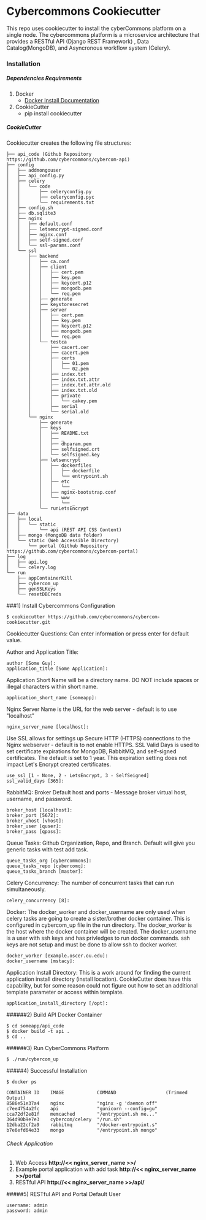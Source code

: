 Cybercommons Cookiecutter
========================

This repo uses cookiecutter to install the cyberCommons platform on a single node. The cybercommons platform is a microservice architecture that provides a RESTful API (Django REST Framework) , Data Catalog(MongoDB), and Asyncronous workflow system (Celery).

### Installation

##### Dependencies Requirements

1. Docker
    * [Docker Install Documentation](https://docs.docker.com/engine/installation/)
2. CookieCutter
    * pip install cookiecutter

##### CookieCutter
Cookiecutter creates the following file structures:

```
├── api_code (Github Repository https://github.com/cybercommons/cybercom-api)
├── config
│   ├── addmongouser
│   ├── api_config.py
│   ├── celery
│   │   └── code
│   │       ├── celeryconfig.py
│   │       ├── celeryconfig.pyc
│   │       └── requirements.txt
│   ├── config.sh
│   ├── db.sqlite3
│   ├── nginx
│   │   ├── default.conf
│   │   ├── letsencrypt-signed.conf
│   │   ├── nginx.conf
│   │   ├── self-signed.conf
│   │   └── ssl-params.conf
│   └── ssl
│       ├── backend
│       │   ├── ca.conf
│       │   ├── client
│       │   │   ├── cert.pem
│       │   │   ├── key.pem
│       │   │   ├── keycert.p12
│       │   │   ├── mongodb.pem
│       │   │   └── req.pem
│       │   ├── generate
│       │   ├── keystoresecret
│       │   ├── server
│       │   │   ├── cert.pem
│       │   │   ├── key.pem
│       │   │   ├── keycert.p12
│       │   │   ├── mongodb.pem
│       │   │   └── req.pem
│       │   └── testca
│       │       ├── cacert.cer
│       │       ├── cacert.pem
│       │       ├── certs
│       │       │   ├── 01.pem
│       │       │   └── 02.pem
│       │       ├── index.txt
│       │       ├── index.txt.attr
│       │       ├── index.txt.attr.old
│       │       ├── index.txt.old
│       │       ├── private
│       │       │   └── cakey.pem
│       │       ├── serial
│       │       └── serial.old
│       └── nginx
│           ├── generate
│           ├── keys
│           │   ├── README.txt
│           │   ├── _
│           │   ├── dhparam.pem
│           │   ├── selfsigned.crt
│           │   └── selfsigned.key
│           ├── letsencrypt
│           │   ├── dockerfiles
│           │   │   ├── dockerfile
│           │   │   └── entrypoint.sh
│           │   ├── etc
│           │   │   └── _
│           │   ├── nginx-bootstrap.conf
│           │   └── www
│           │       └── _
│           └── runLetsEncrypt
├── data
│   ├── local
│   │   └── static
│   │       └── api (REST API CSS Content)
│   ├── mongo (MongoDB data folder)
│   └── static (Web Accessible Directory)
│       └── portal (Github Repository https://github.com/cybercommons/cybercom-portal)
├── log
│   ├── api.log
│   └── celery.log
└── run
    ├── appContainerKill
    ├── cybercom_up
    ├── genSSLKeys
    └── resetDBCreds
```
###1) Install Cybercommons Configuration 

	$ cookiecutter https://github.com/cybercommons/cybercom-cookiecutter.git
 

Cookiecutter Questions: Can enter information or press enter for default value.

Author and Application Title: 

	author [Some Guy]: 
	application_title [Some Application]:

Application Short Name will be a directory name. DO NOT include spaces or illegal characters within short name.


	application_short_name [someapp]: 

	
Nginx Server Name is the URL for the web server - default is to use "localhost"

	nginx_server_name [localhost]:	

Use SSL allows for settings up Secure HTTP (HTTPS) connections to the Nginx webserver - default is to not enable HTTPS. SSL Valid Days is used to set certificate expirations for MongoDB, RabbitMQ, and self-signed certificates. The default is set to 1 year. This expiration setting does not impact Let's Encrypt created certificates.

	use_ssl [1 - None, 2 - LetsEncrypt, 3 - SelfSeigned]
	ssl_valid_days [365]:
	
RabbitMQ: Broker Default host and ports - Message broker virtual host, username, and password.
	
	broker_host [localhost]:
	broker_port [5672]:
	broker_vhost [vhost]:
	broker_user [quser]:
	broker_pass [qpass]:

Queue Tasks: Github Organization, Repo, and Branch. Default will give you generic tasks with test add task.

	queue_tasks_org [cybercommons]:
	queue_tasks_repo [cybercomq]:
	queue_tasks_branch [master]:
	
Celery Concurrency: The number of concurrent tasks that can run simultaneously.  

	celery_concurrency [8]:

Docker: The docker_worker and docker_username are only used when celery tasks are going to create a sister/brother docker container. This is configured in cybercom_up file in the run directory. The docker_worker is the host where the docker container will be created. The docker_username is a user with ssh keys and has privledges to run docker commands. ssh keys are not setup and must be done to allow ssh to docker worker.
	
	docker_worker [example.oscer.ou.edu]:
	docker_username [mstacy]:

Application Install Directory: This is a work around for finding the current application install directory (install location). CookieCutter does have this capability, but for some reason could not figure out how to set an additional template parameter or access within template.

	application_install_directory [/opt]:
	

######2) Build API Docker Container

	$ cd someapp/api_code
	$ docker build -t api .
	$ cd ..
	 
######3) Run CyberCommons Platform

	$ ./run/cybercom_up
	
#####4) Successful Installation 

	$ docker ps
	
	CONTAINER ID    IMAGE            COMMAND                  (Trimmed Output)                                                           
	8586e51e37a4    nginx            "nginx -g 'daemon off"                                                
	c7ee4754a2fc    api              "gunicorn --config=gu"
	cca72df2e81f    memcached        "/entrypoint.sh me..."   
	364d90b9e7e3    cybercom/celery  "/run.sh" 
	12dba22cf2a9    rabbitmq         "/docker-entrypoint.s"
	b7e6efd64e33    mongo            "/entrypoint.sh mongo"  	

###### Check Application
1. Web Access __http://<< nginx_server_name >>/__
2. Example portal application with add task  __http://<< nginx_server_name >>/portal__
3. RESTful API  __http://<< nginx_server_name >>/api/__


#####5) RESTful API and Portal Default User

	username: admin
	password: admin
	
